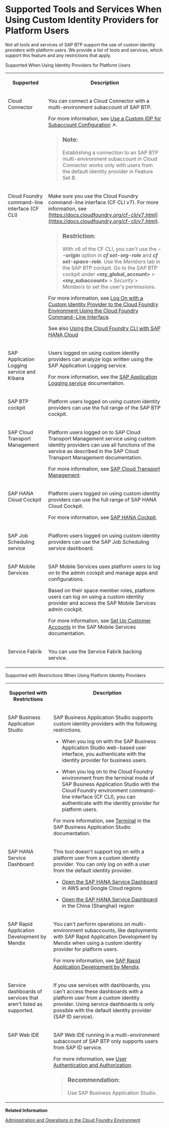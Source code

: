 <!-- loio94ef5154e384408796c035a82b043f82 -->

# Supported Tools and Services When Using Custom Identity Providers for Platform Users

Not all tools and services of SAP BTP support the use of custom identity providers with platform users. We provide a list of tools and services, which support this feature and any restrictions that apply.



<a name="loio94ef5154e384408796c035a82b043f82__table_lls_qwq_ylb"/>Supported When Using Identity Providers for Platform Users


<table>
<tr>
<th valign="top">

Supported



</th>
<th valign="top">

Description



</th>
</tr>
<tr>
<td valign="top">

 Cloud Connector 



</td>
<td valign="top">

You can connect a Cloud Connector with a multi-environment subaccount of SAP BTP.

For more information, see [Use a Custom IDP for Subaccount Configuration](https://help.sap.com/viewer/cca91383641e40ffbe03bdc78f00f681/Cloud/en-US/202261235a204db5ba0b35bbaa6d40ff.html "Enable custom identity provider (IDP) authentication to configure a Cloud Foundry subaccount in the Cloud Connector by using a one-time passcode.") :arrow_upper_right:.

> ### Note:  
> Establishing a connection to an SAP BTP multi-environment subaccount in Cloud Connector works only with users from the default identity provider in Feature Set B.



</td>
</tr>
<tr>
<td valign="top">

 Cloud Foundry command-line interface \(CF CLI\)



</td>
<td valign="top">

Make sure you use the Cloud Foundry command-line interface \(CF CLI v7\). For more information, see [https://docs.cloudfoundry.org/cf-cli/v7.html](https://docs.cloudfoundry.org/cf-cli/v7.html).

> ### Restriction:  
> With v6 of the CF CLI, you can't use the ***\--origin*** option in ***cf set-org-role*** and ***cf set-space-role***. Use the *Members* tab in the SAP BTP cockpit. Go to the SAP BTP cockpit under **<my\_global\_account\>** \> **<my\_subaccount\>** \> *Security* \> *Members* to set the user's permissions.

For more information, see [Log On with a Custom Identity Provider to the Cloud Foundry Environment Using the Cloud Foundry Command-Line Interface](log-on-with-a-custom-identity-provider-to-the-cloud-foundry-environment-using-the-cloud-d477618.md).

See also [Using the Cloud Foundry CLI with SAP HANA Cloud](https://help.sap.com/docs/HANA_CLOUD/9ae9104a46f74a6583ce5182e7fb20cb/921f3e46247947779d69b8c85c9b9985.html)



</td>
</tr>
<tr>
<td valign="top">

 SAP Application Logging service and Kibana



</td>
<td valign="top">

Users logged on using custom identity providers can analyze logs written using the SAP Application Logging service.

For more information, see the [SAP Application Logging service](https://help.sap.com/docs/APPLICATION_LOGGING) documentation.



</td>
</tr>
<tr>
<td valign="top">

 SAP BTP cockpit 



</td>
<td valign="top">

Platform users logged on using custom identity providers can use the full range of the SAP BTP cockpit.



</td>
</tr>
<tr>
<td valign="top">

SAP Cloud Transport Management



</td>
<td valign="top">

Platform users logged on to SAP Cloud Transport Management service using custom identity providers can use all functions of the service as described in the SAP Cloud Transport Management documentation.

For more information, see [SAP Cloud Transport Management](https://help.sap.com/docs/TRANSPORT_MANAGEMENT_SERVICE).



</td>
</tr>
<tr>
<td valign="top">

 SAP HANA Cloud Cockpit



</td>
<td valign="top">

Platform users logged on using custom identity providers can use the full range of SAP HANA Cloud Cockpit.

For more information, see [SAP HANA Cockpit](https://help.sap.com/docs/HANA_CLOUD/9630e508caef4578b34db22014998dba/6a42679ed8574fb79e94f3e03e6d57bf.html).



</td>
</tr>
<tr>
<td valign="top">

 SAP Job Scheduling service 



</td>
<td valign="top">

Platform users logged on using custom identity providers can use the SAP Job Scheduling service dashboard.



</td>
</tr>
<tr>
<td valign="top">

 SAP Mobile Services 



</td>
<td valign="top">

SAP Mobile Services uses platform users to log on to the admin cockpit and manage apps and configurations.

Based on their space member roles, platform users can log on using a custom identity provider and access the SAP Mobile Services admin cockpit.

For more information, see [Set Up Customer Accounts](https://help.sap.com/docs/SAP_MOBILE_SERVICES/468990a67780424a9e66eb096d4345bb/d2a9afc1681c4e57a4a0f2039274d250.html) in the SAP Mobile Services documentation.



</td>
</tr>
<tr>
<td valign="top">

Service Fabrik



</td>
<td valign="top">

You can use the Service Fabrik backing service.



</td>
</tr>
</table>

<a name="loio94ef5154e384408796c035a82b043f82__table_n5p_1lm_5lb"/>Supported with Restrictions When Using Platform Identity Providers


<table>
<tr>
<th valign="top">

Supported with Restrictions



</th>
<th valign="top">

Description



</th>
</tr>
<tr>
<td valign="top">

 SAP Business Application Studio 



</td>
<td valign="top">

SAP Business Application Studio supports custom identity providers with the following restrictions.

-   When you log on with the SAP Business Application Studio web-based user interface, you authenticate with the identity provider for business users.

-   When you log on to the Cloud Foundry environment from the terminal mode of SAP Business Application Studio with the Cloud Foundry environment command-line interface \(CF CLI\), you can authenticate with the identity provider for platform users.


For more information, see [Terminal](https://help.sap.com/products/SAP%20Business%20Application%20Studio/9d1db9835307451daa8c930fbd9ab264/8f46c6e6f86641cc900871c903761fd4.html) in the SAP Business Application Studio documentation.



</td>
</tr>
<tr>
<td valign="top">

 SAP HANA Service Dashboard



</td>
<td valign="top">

This tool doesn't support log on with a platform user from a custom identity provider. You can only log on with a user from the default identity provider.

-   [Open the SAP HANA Service Dashboard](https://help.sap.com/docs/HANA_SERVICE_CF/cc53ad464a57404b8d453bbadbc81ceb/fe80d7c024da4a969bafddd5692dbc1a.html) in AWS and Google Cloud regions

-   [Open the SAP HANA Service Dashboard](https://help.sap.com/docs/HANA_SERVICE_ALIBABA_CLOUD/cc53ad464a57404b8d453bbadbc81ceb/fe80d7c024da4a969bafddd5692dbc1a.html) in the China \(Shanghai\) region




</td>
</tr>
<tr>
<td valign="top">

 SAP Rapid Application Development by Mendix 



</td>
<td valign="top">

You can't perform operations on multi-environment subaccounts, like deployments with SAP Rapid Application Development by Mendix when using a custom identity provider for platform users.

For more information, see [SAP Rapid Application Development by Mendix](https://help.sap.com/docs/Mendix).



</td>
</tr>
<tr>
<td valign="top">

Service dashboards of services that aren't listed as supported.



</td>
<td valign="top">

If you use services with dashboards, you can't access these dashboards with a platform user from a custom identity provider. Using service dashboards is only possible with the default identity provider \(SAP ID service\).



</td>
</tr>
<tr>
<td valign="top">

 SAP Web IDE 



</td>
<td valign="top">

SAP Web IDE running in a multi-environment subaccount of SAP BTP only supports users from SAP ID service.

For more information, see [User Authentication and Authorization](https://help.sap.com/docs/SAP_Web_IDE/825270ffffe74d9f988a0f0066ad59f0/94f7eb83215c470ca2bc5e1eead2de5f.html).

> ### Recommendation:  
> Use SAP Business Application Studio.



</td>
</tr>
</table>

**Related Information**  


[Administration and Operations in the Cloud Foundry Environment](administration-and-operations-in-the-cloud-foundry-environment-a6b3b81.md "Learn about the different account administration and application operation tasks which you can perform in the Cloud Foundry environment.")

